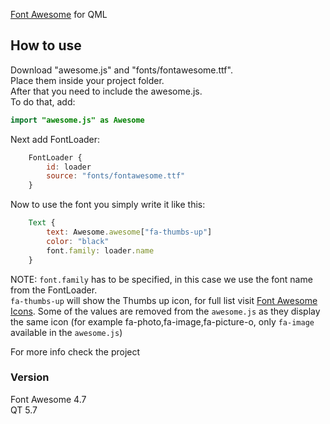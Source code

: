 
[Font Awesome](http://fontawesome.io/) for QML

## How to use
Download "awesome.js" and "fonts/fontawesome.ttf".  
Place them inside your project folder.  
After that you need to include the awesome.js.  
To do that, add:
```QML
import "awesome.js" as Awesome
```
Next add FontLoader: 
```QML
    FontLoader {
        id: loader
        source: "fonts/fontawesome.ttf"
    }
```
Now to use the font you simply write it like this:
```QML
    Text {
        text: Awesome.awesome["fa-thumbs-up"]
        color: "black"
        font.family: loader.name
    }
```
NOTE: ```font.family``` has to be specified, in this case we use the font name from the FontLoader.  
```fa-thumbs-up``` will show the Thumbs up icon, for full list visit [Font Awesome Icons](http://fontawesome.io/icons/). Some of the values are removed from the ```awesome.js``` as they display the same icon (for example fa-photo,fa-image,fa-picture-o, only ```fa-image``` available in the ```awesome.js```)  

For more info check the project

### Version
Font Awesome 4.7   
QT 5.7
